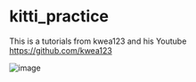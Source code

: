 # kitti_practice
This is a tutorials from  kwea123 and his Youtube https://github.com/kwea123


![image](https://i.imgur.com/zVxB1CF.png)

